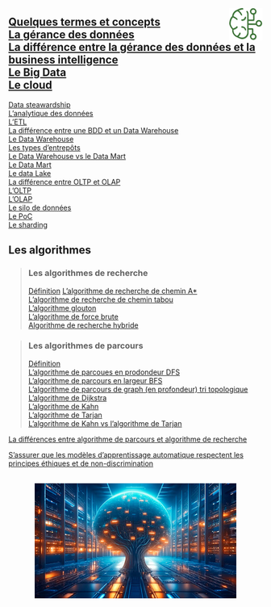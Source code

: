 </b> <a href="../"><img src="../assets/bi.svg" alt="Business intelligence" align="right" height="64"></a></h1>

[Quelques termes et concepts](../analysisIntro/intro/termsAndConcepts)  
[La gérance des données](https://github.com/MiKL5/artificialIntelligence/blob/master/docs/other/dataStewarding)  
[La différence entre la gérance des données et la business intelligence](https://github.com/MiKL5/artificialIntelligence/blob/master/docs/other/DSvsBI)  
[Le Big Data](https://github.com/MiKL5/artificialIntelligence/blob/master/docs/other/bigData)  
[Le cloud](cloud)  
-
[Data steawardship](dataStewardship)  
[L’analytique des données](dataAnalytics)  
[L’ETL](etl)  
[La différence entre une BDD et un Data Warehouse](bddVSdw)  
[Le Data Warehouse](dataWarehouse)  
[Les types d’entrepôts](dataWarehousetype)  
[Le Data Warehouse vs le Data Mart](dwDm)  
[Le Data Mart](dataMart)  
[Le data Lake](dataLake/)  
[La différence entre OLTP et OLAP](oltpVsOlap)  
[L’OLTP](oltp)  
[L’OLAP](olap)  
[Le silo de données](dataSilo)  
[Le PoC](poc)  
[Le sharding](sharding)  

## **Les algorithmes**
> ### **Les algorithmes de recherche**
> [Définition](https://github.com/MiKL5/artificialIntelligence/blob/master/docs/algo/search)
> [L’algorithme de recherche de chemin A*](https://github.com/MiKL5/artificialIntelligence/blob/master/docs/algo/a)  
> [L’algorithme de recherche de chemin tabou](https://github.com/MiKL5/artificialIntelligence/blob/master/docs/algo/tabou)  
> [L’algorithme glouton](https://github.com/MiKL5/artificialIntelligence/blob/master/docs/algo/glouton)  
> [L’algorithme de force brute](https://github.com/MiKL5/artificialIntelligence/blob/master/docs/algo/brutForce)  
> [Algorithme de recherche hybride](https://github.com/MiKL5/artificialIntelligence/blob/master/docs/algo/hybride)

> ### **Les algorithmes de parcours**
> [Définition](https://github.com/MiKL5/artificialIntelligence/blob/master/docs/algo/path)  
> [L’algorithme de parcoues en prodondeur DFS](https://github.com/MiKL5/artificialIntelligence/blob/master/docs/algo/dfs)  
> [L’algorithme de parcours en largeur BFS](https://github.com/MiKL5/artificialIntelligence/blob/master/docs/algo/search)  
> [L’algorithme de parcours de graph (en profondeur) tri  topologique](https://github.com/MiKL5/artificialIntelligence/blob/master/docs/algo/topologicalSort)  
> [L’algorithme de Dijkstra](https://github.com/MiKL5/artificialIntelligence/blob/master/docs/algo/Dijkstra)  
> [L’algorithme de Kahn](https://github.com/MiKL5/artificialIntelligence/blob/master/docs/algo/topologicalSort)  
> [L’algorithme de Tarjan](https://github.com/MiKL5/artificialIntelligence/blob/master/docs/algo/tarjan)  
> [L’algorithme de Kahn vs l’algorithme de Tarjan](https://github.com/MiKL5/artificialIntelligence/blob/master/docs/algo/kahnVsTarjan)  

[La différences entre algorithme de parcours et algorithme de recherche](https://github.com/MiKL5/artificialIntelligence/blob/master/docs/algo/pathVsSearch)

[S’assurer que les modèles d’apprentissage automatique respectent les principes éthiques et de non-discrimination](algo/EthicalNon-discriminationPrinciples)

<!-- ___
###### [**Probabilité statistiques pour la Data Science**](../productivityAndStatistics4DataScienceAndBusiness) <kbd>wip</kbd> -->

<div align="center"><br><a href="../"><img src="../assets/bi.jpg" width="400"></a></div>